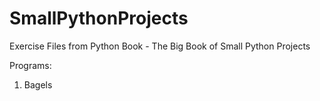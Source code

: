 # SmallPythonProjects

Exercise Files from Python Book - The Big Book of Small Python Projects

Programs:
1. Bagels 

